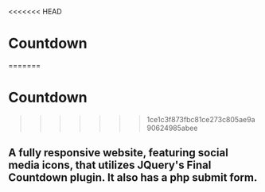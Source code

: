 <<<<<<< HEAD
# Countdown

=======
# Countdown

>>>>>>> 1ce1c3f873fbc81ce273c805ae9a90624985abee
## A fully responsive website, featuring social media icons, that utilizes JQuery's Final Countdown plugin. It also has a php submit form.